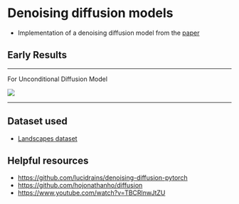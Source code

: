 # Denoising diffusion models

- Implementation of a denoising diffusion model from the [paper](paper/2006.11239.pdf)

## Early Results

---
For Unconditional Diffusion Model

![](samples/diffusion.gif)

---
## Dataset used
- [Landscapes dataset](https://www.kaggle.com/datasets/arnaud58/landscape-pictures)

## Helpful resources

- https://github.com/lucidrains/denoising-diffusion-pytorch
- https://github.com/hojonathanho/diffusion
- https://www.youtube.com/watch?v=TBCRlnwJtZU
